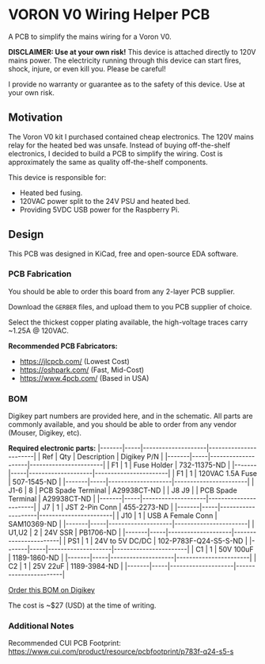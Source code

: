 # VORON V0 Wiring Helper PCB
A PCB to simplify the mains wiring for a Voron V0.

**DISCLAIMER: Use at your own risk!**
This device is attached directly to 120V mains power. The electricity running through this device
can start fires, shock, injure, or even kill you. Please be careful!

I provide no warranty or guarantee as to the safety of this device. Use at your own risk.

## Motivation
The Voron V0 kit I purchased contained cheap electronics. The 120V mains relay for the heated bed
was unsafe. Instead of buying off-the-shelf electronics, I decided to build a PCB to simplify
the wiring. Cost is approximately the same as quality off-the-shelf components.

This device is responsible for:
 - Heated bed fusing.
 - 120VAC power split to the 24V PSU and heated bed.
 - Providing 5VDC USB power for the Raspberry Pi.

## Design
This PCB was designed in KiCad, free and open-source EDA software.

### PCB Fabrication
You should be able to order this board from any 2-layer PCB supplier.

Download the `GERBER` files, and upload them to you PCB supplier of choice.

Select the thickest copper plating available, the high-voltage traces carry ~1.25A @ 120VAC.

**Recommended PCB Fabricators:**
 - https://jlcpcb.com/ (Lowest Cost)
 - https://oshpark.com/ (Fast, Mid-Cost)
 - https://www.4pcb.com/ (Based in USA)

### BOM
Digikey part numbers are provided here, and in the schematic. All parts are commonly available,
and you should be able to order from any vendor (Mouser, Digikey, etc).

**Required electronic parts:**
|-------|-----|--------------------|-----------------------|
| Ref   | Qty | Description        | Digikey P/N           |
|-------|-----|--------------------|-----------------------|
| F1    |  1  | Fuse Holder        | 732-11375-ND          |
|-------|-----|--------------------|-----------------------|
| F1    |  1  | 120VAC 1.5A Fuse   | 507-1545-ND           |
|-------|-----|--------------------|-----------------------|
| J1-6  |  8  | PCB Spade Terminal | A29938CT-ND           |
| J8 J9 |     | PCB Spade Terminal | A29938CT-ND           |
|-------|-----|--------------------|-----------------------|
| J7    |  1  | JST 2-Pin Conn     | 455-2273-ND           |
|-------|-----|--------------------|-----------------------|
| J10   |  1  | USB A Female Conn  | SAM10369-ND           |
|-------|-----|--------------------|-----------------------|
| U1,U2 |  2  | 24V SSR            | PB1706-ND             |
|-------|-----|--------------------|-----------------------|
| PS1   |  1  | 24V to 5V DC/DC    | 102-P783F-Q24-S5-S-ND |
|-------|-----|--------------------|-----------------------|
| C1    |  1  | 50V 100uF          | 1189-1860-ND          |
|-------|-----|--------------------|-----------------------|
| C2    |  1  | 25V 22uF           | 1189-3984-ND          |
|-------|-----|--------------------|-----------------------|

[Order this BOM on Digikey](https://www.digikey.com/BOM/Create/CreateSharedBom?bomId=8479123)

The cost is ~$27 (USD) at the time of writing.

### Additional Notes
Recommended CUI PCB Footprint:
https://www.cui.com/product/resource/pcbfootprint/p783f-q24-s5-s

